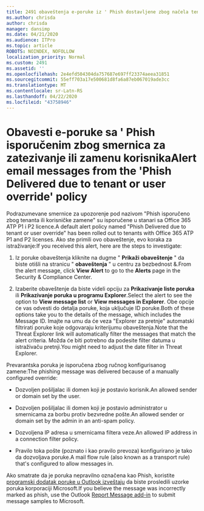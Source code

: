 ```yaml
---
title: 2491 obaveštenja e-poruke iz ' Phish dostavljene zbog načela tenanta ili zamene korisnika
ms.author: chrisda
author: chrisda
manager: dansimp
ms.date: 04/21/2020
ms.audience: ITPro
ms.topic: article
ROBOTS: NOINDEX, NOFOLLOW
localization_priority: Normal
ms.custom: 2491
ms.assetid: ''
ms.openlocfilehash: 2e4efd504304da757687e697ff23374aeea31851
ms.sourcegitcommit: 55eff703a17e500681d8fa6a87eb067019ade3cc
ms.translationtype: MT
ms.contentlocale: sr-Latn-RS
ms.lasthandoff: 04/22/2020
ms.locfileid: "43758946"
---
```

# <a name="alert-email-messages-from-the-phish-delivered-due-to-tenant-or-user-override-policy"></a><span data-ttu-id="f0071-102">Obavesti e-poruke sa ' Phish isporučenim zbog smernica za zatezivanje ili zamenu korisnika</span><span class="sxs-lookup"><span data-stu-id="f0071-102">Alert email messages from the 'Phish Delivered due to tenant or user override' policy</span></span>

<span data-ttu-id="f0071-103">Podrazumevane smernice za upozorenje pod nazivom "Phish isporučeno zbog tenanta ili korisničke zamene" su isporučene u stanari sa Office 365 ATP P1 i P2 licence.</span><span class="sxs-lookup"><span data-stu-id="f0071-103">A default alert policy named "Phish Delivered due to tenant or user override" has been rolled out to tenants with Office 365 ATP P1 and P2 licenses.</span></span> <span data-ttu-id="f0071-104">Ako ste primili ovo obaveštenje, evo koraka za istraživanje:</span><span class="sxs-lookup"><span data-stu-id="f0071-104">If you received this alert, here are the steps to investigate:</span></span>

1. <span data-ttu-id="f0071-105">Iz poruke obaveštenja kliknite na dugme " **Prikaži obaveštenje** " da biste otišli na stranicu " **obaveštenja** " u centru za bezbednost &.</span><span class="sxs-lookup"><span data-stu-id="f0071-105">From the alert message, click **View Alert** to go to the **Alerts** page in the Security & Compliance Center.</span></span>

2. <span data-ttu-id="f0071-106">Izaberite obaveštenje da biste videli opciju za **Prikazivanje liste poruka** ili **Prikazivanje poruka u programu Explorer**.</span><span class="sxs-lookup"><span data-stu-id="f0071-106">Select the alert to see the option to **View message list** or **View messages in Explorer**.</span></span> <span data-ttu-id="f0071-107">Obe opcije će vas odvesti do detalja poruke, koja uključuje ID poruke.</span><span class="sxs-lookup"><span data-stu-id="f0071-107">Both of these options take you to the details of the message, which includes the Message ID.</span></span> <span data-ttu-id="f0071-108">Imajte na umu da će veza "Explorer za pretnje" automatski filtrirati poruke koje odgovaraju kriterijumu obaveštenja.</span><span class="sxs-lookup"><span data-stu-id="f0071-108">Note that the Threat Explorer link will automatically filter the messages that match the alert criteria.</span></span> <span data-ttu-id="f0071-109">Možda će biti potrebno da podesite filter datuma u istraživaču pretnji.</span><span class="sxs-lookup"><span data-stu-id="f0071-109">You might need to adjust the date filter in Threat Explorer.</span></span>

<span data-ttu-id="f0071-110">Prevarantska poruka je isporučena zbog ručnog konfigurisanog zamene:</span><span class="sxs-lookup"><span data-stu-id="f0071-110">The phishing message was delivered because of a manually configured override:</span></span>

- <span data-ttu-id="f0071-111">Dozvoljen pošiljalac ili domen koji je postavio korisnik.</span><span class="sxs-lookup"><span data-stu-id="f0071-111">An allowed sender or domain set by the user.</span></span>

- <span data-ttu-id="f0071-112">Dozvoljen pošiljalac ili domen koji je postavio administrator u smernicama za borbu protiv bezvredne pošte.</span><span class="sxs-lookup"><span data-stu-id="f0071-112">An allowed sender or domain set by the admin in an anti-spam policy.</span></span>

- <span data-ttu-id="f0071-113">Dozvoljena IP adresa u smernicama filtera veze.</span><span class="sxs-lookup"><span data-stu-id="f0071-113">An allowed IP address in a connection filter policy.</span></span>

- <span data-ttu-id="f0071-114">Pravilo toka pošte (poznato i kao pravilo prevoza) konfigurirano je tako da dozvoljava poruke.</span><span class="sxs-lookup"><span data-stu-id="f0071-114">A mail flow rule (also known as a transport rule) that's configured to allow messages in.</span></span>

<span data-ttu-id="f0071-115">Ako smatrate da je poruka nepravilno označena kao Phish, koristite [programski dodatak poruke u Outlook izveštaju](https://support.office.com/article/b5caa9f1-cdf3-4443-af8c-ff724ea719d2) da biste prosledili uzorke poruka korporaciji Microsoft.</span><span class="sxs-lookup"><span data-stu-id="f0071-115">If you believe the message was incorrectly marked as phish, use the Outlook [Report Message add-in](https://support.office.com/article/b5caa9f1-cdf3-4443-af8c-ff724ea719d2) to submit message samples to Microsoft.</span></span>
